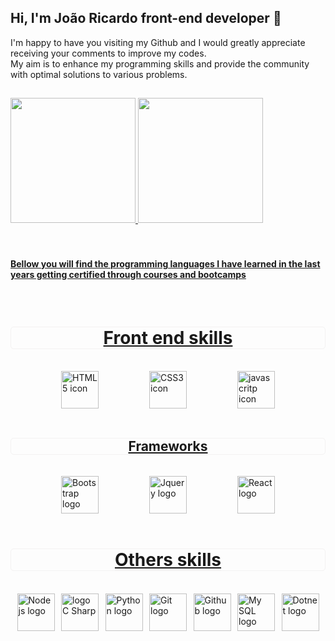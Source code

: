 ## Hi, I'm João Ricardo front-end developer 👋

I'm happy to have you visiting my Github and I would greatly appreciate receiving your comments to improve my codes.
<br>
My aim is to enhance my programming skills and provide the community with optimal solutions to various problems.

##
<div>
  <a href="https://github.com/Ricardo-Forttunato">
  <img height="200em" src="https://github-readme-stats.vercel.app/api?username=Ricardo-Forttunato&show_icons=true&theme=swift">
  <img height="200em" src="https://github-readme-stats.vercel.app/api/top-langs?username=Ricardo-Forttunato&layout=donut&langs=count=16&show_icons=true&theme=swift">
  </div><br>
    
  <br>
    
<h4>Bellow you will find the programming languages I have learned in the last years getting certified through courses and bootcamps</h4>

<div style="display: inline_block"><br>
  <h1 style="display:flex; justify-content: space-evenly; border: 1px solid rgb(243, 242, 242); border-radius:5px;">Front end skills</h1>
  <br>
  <div style="display:flex; justify-content:space-evenly;">
    <img height="60em" alt="HTML5 icon" src="https://cdn.jsdelivr.net/gh/devicons/devicon@latest/icons/html5/html5-plain-wordmark.svg"/>
    <img height="60em" alt="CSS3 icon" src="https://cdn.jsdelivr.net/gh/devicons/devicon@latest/icons/css3/css3-plain-wordmark.svg"/>
    <img height="60em" alt=" javascritp icon" src="https://cdn.jsdelivr.net/gh/devicons/devicon@latest/icons/javascript/javascript-original.svg"/>          
  </div>
  <br>
  <h2 style="display:flex; justify-content: space-evenly;border: 1px solid rgb(243, 242, 242); border-radius:5px;">Frameworks</h2>
  <br>
  <div style="display:flex; justify-content: space-evenly;">
    <img height="60em" alt=" Bootstrap logo " src="https://cdn.jsdelivr.net/gh/devicons/devicon@latest/icons/bootstrap/bootstrap-original.svg"/>
    <img height="60em" alt=" Jquery logo " src="https://cdn.jsdelivr.net/gh/devicons/devicon@latest/icons/jquery/jquery-plain-wordmark.svg"/>
    <img height="60em" alt="React logo" src="https://cdn.jsdelivr.net/gh/devicons/devicon@latest/icons/react/react-original-wordmark.svg"/>
    
  </div>
  <br>
  <h1 style="display:flex; justify-content: space-evenly;border: 1px solid rgb(243, 242, 242); border-radius:5px;">Others skills</h1>
  <br>
  <div style="display:flex; justify-content: space-evenly;">
    <img height="60em" alt=" Node js logo" src="https://cdn.jsdelivr.net/gh/devicons/devicon@latest/icons/nodejs/nodejs-original.svg"/>
    <img height="60em" alt="logo C Sharp " src="https://cdn.jsdelivr.net/gh/devicons/devicon@latest/icons/csharp/csharp-original.svg"/>
    <img height="60em" alt="Python logo" src="https://cdn.jsdelivr.net/gh/devicons/devicon@latest/icons/python/python-original.svg"/>
    <img height="60em" alt="Git logo" src="https://cdn.jsdelivr.net/gh/devicons/devicon@latest/icons/git/git-original.svg"/>
    <img height="60em" alt="Github logo" src="https://cdn.jsdelivr.net/gh/devicons/devicon@latest/icons/githubcodespaces/githubcodespaces-original.svg"/>
    <img height="60em" alt="My SQL logo" src="https://cdn.jsdelivr.net/gh/devicons/devicon@latest/icons/mysql/mysql-original-wordmark.svg"/>
    <img height="60em" alt="Dotnet logo" src="https://cdn.jsdelivr.net/gh/devicons/devicon@latest/icons/dot-net/dot-net-plain-wordmark.svg"/>
  </div>
